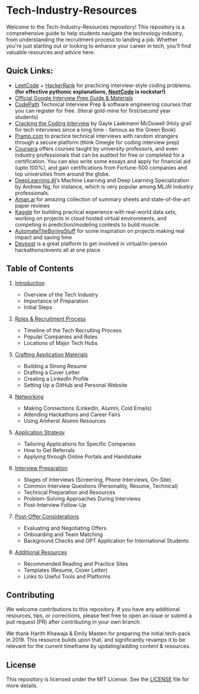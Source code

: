 # Tech-Industry-Resources

Welcome to the Tech-Industry-Resources repository! This repository is a comprehensive guide to help students navigate the technology industry, from understanding the recruitment process to landing a job. Whether you're just starting out or looking to enhance your career in tech, you'll find valuable resources and advice here.

## Quick Links:

- [LeetCode](https://leetcode.com/) + [HackerRank](https://www.hackerrank.com/dashboard) for practicing interview-style coding problems. **(for effective pythonic explanations, [NeetCode](https://neetcode.io/) is rockstar!)**
- [Official Google Interview Prep Guide & Materials](https://techdevguide.withgoogle.com/paths/interview/)
- [CodePath](https://www.codepath.org/) Technical Interview Prep & software engineering courses that you can register for free. (literal gold-mine for first/second year students)
- [Cracking the Coding Interview](https://www.crackingthecodinginterview.com/) by Gayle Laakmann McDowell (Holy grail for tech interviews since a long time - famous as the Green Book)
- [Pramp.com](http://Pramp.com) to practice technical interviews with random strangers through a secure platform (think Omegle for coding interview prep)
- [Coursera](https://www.coursera.org/) offers courses taught by university professors, and even industry professionals that can be audited for free or completed for a certification. You can also write some essays and apply for financial aid (upto 100%), and gain certifications from Fortune-500 companies and top universities from around the globe.
- [DeepLearning.AI](http://DeepLearning.AI)’s Machine Learning and Deep Learning Specialization by Andrew Ng, for instance, which is very popular among ML/AI industry professionals.
- [Aman.ai](http://Aman.ai) for amazing collection of summary sheets and state-of-the-art paper reviews
- [Kaggle](https://www.kaggle.com/) for building practical experience with real-world data sets, working on projects in cloud hosted virtual environments, and competing in prediction/modeling contests to build muscle.
- [AutomateTheBoringStuff](https://automatetheboringstuff.com) for some inspiration on projects making real impact and saving time
- [Devpost](https://devpost.com/) is a great platform to get involved in virtual/in-person hackathons/events all at one place

## Table of Contents

1. [Introduction](./1-Introduction)
   - Overview of the Tech Industry
   - Importance of Preparation
   - Initial Steps

2. [Roles & Recruitment Process](./2-Roles-and-Recruitment-Process)
   - Timeline of the Tech Recruiting Process
   - Popular Companies and Roles
   - Locations of Major Tech Hubs

3. [Crafting Application Materials](./3-Crafting-Application-Materials)
   - Building a Strong Resume
   - Drafting a Cover Letter
   - Creating a LinkedIn Profile
   - Setting Up a GitHub and Personal Website

4. [Networking](./4-Networking)
   - Making Connections (LinkedIn, Alumni, Cold Emails)
   - Attending Hackathons and Career Fairs
   - Using Amherst Alumni Resources

5. [Application Strategy](./5-Application-Strategy)
   - Tailoring Applications for Specific Companies
   - How to Get Referrals
   - Applying through Online Portals and Handshake

6. [Interview Preparation](./6-Interview-Preparation)
   - Stages of Interviews (Screening, Phone Interviews, On-Site)
   - Common Interview Questions (Personality, Resume, Technical)
   - Technical Preparation and Resources
   - Problem-Solving Approaches During Interviews
   - Post-Interview Follow-Up

7. [Post-Offer Considerations](./7-Post-Offer-Considerations)
   - Evaluating and Negotiating Offers
   - Onboarding and Team Matching
   - Background Checks and OPT Application for International Students

8. [Additional Resources](./8-Additional-Resources)
   - Recommended Reading and Practice Sites
   - Templates (Resume, Cover Letter)
   - Links to Useful Tools and Platforms

## Contributing

We welcome contributions to this repository. If you have any additional resources, tips, or corrections, please feel free to open an issue or submit a pull request (PR) after contributing in your own branch.

We thank Harith Khawaja & Emily Masten for preparing the initial tech-pack in 2019. This resource builds upon that, and significantly revamps it to be relevant for the current timeframe by updating/adding content & resources.

## License

This repository is licensed under the MIT License. See the [LICENSE](./LICENSE) file for more details.
